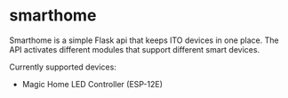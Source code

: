 # smarthome
 Smarthome is a simple Flask api that keeps ITO devices in one place. The API activates different modules that support different smart devices.

 Currently supported devices:
 - Magic Home LED Controller (ESP-12E)
